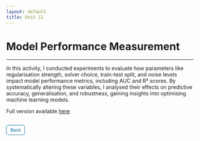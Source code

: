 ```yaml
---
layout: default
title: Unit 11
---
```


# Model Performance Measurement

---

In this activity, I conducted experiments to evaluate how parameters like regularisation strength, solver choice, train-test split, and noise levels impact model performance metrics, including AUC and R² scores. By systematically altering these variables, I analysed their effects on predictive accuracy, generalisation, and robustness, gaining insights into optimising machine learning models.

Full version available <a href="https://github.com/dzervenes/dzervenes.github.io/blob/master/machine-learning/e_Portfolio_Activity_Model_Performance_Measurement.ipynb" target="_blank" rel="noopener noreferrer">here</a>


<style>
  .back-button {
    display: inline-block;
    background-color: white;
    color: #006699;
    text-decoration: none;
    padding: 5px 10px; /* Reduced padding for a smaller button */
    font-size: 12px; /* Smaller font size */
    border: 1px solid #006699; /* Thinner border */
    border-radius: 5px;
    cursor: pointer;
    transition: background-color 0.3s, color 0.3s;
    margin: 15px 0; /* Adds space above and below the button */
  }
  .back-button:hover {
    background-color: #006699;
    color: white;
 }
</style>

<div class="button-container">
  <a href="https://dzervenes.github.io/machine-learning/" class="back-button">Back</a>
</div>

